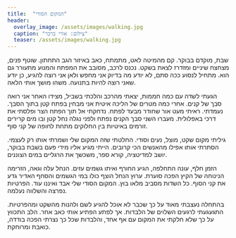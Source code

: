 ```yaml
---
title:  "המקום הסודי"
header:
  overlay_image: /assets/images/walking.jpg
  caption: "צילום: אורי ברכר"
  teaser: /assets/images/walking.jpg
---
```


שבת, מוקדם בבוקר.<!--more-->
קם מהמיטה לאט, מתמתח, כאב באיזור הגב התחתון. שוטף פנים, מצחצח שיניים ומזדרז לצאת בשקט.
נכנס לרכב, מסובב את המפתח והמנוע מתעורר גם הוא.
מתחיל לנסוע ככה סתם, לא יודע מה בדיוק אני מחפש ולאן אני רוצה להגיע,
כן יודע שאני רוצה להיות בתנועה. משהו מושך אותי הלאה.

הגעתי לשדה עם כמה חממות, יצאתי מהרכב והלכתי בשביל, מצידו האחר אני רואה סבך של קנים. אחרי כמה
מטרים של הליכה איטית אני מבחין בפתח קטן בתוך הסבך. נעמדתי. ראיתי מעט אור שחודר מבעד לפתח.
נדחקתי אל תוך הפתח הצר ופלסתי את דרכי באפלולית. מעברו השני סבך הקנים נפתח ולפני נגלה
נחל קטן ובו מים קרירים זורמים באיטיות בין החלוקים מתחת לחופה של קני סוף.

גיליתי מקום שקט, מוצל, נעים וסודי.
החלטתי שזה המקום שלי ושמרתי אותו רק לעצמי. הסתרתי אותו אפילו מהאנשים הכי קרובים.
הייתי מגיע אליו מידי פעם בשבת בבוקר, יושב למדיטציה, קורא ספר, משכשך את הרגליים במים הצוננים.

הזמן חלף, עונה התחלפה, הגיע החורף ואיתו גשמים עזים. הנחל עלה וגאה, הזרימה הנינוחה של הקיץ הפכה סוערת.
ערוץ הנחל הוצף כולו  במי הגשמים והסחף האדיר גדע את קני הסוף. כל השדות מסביב מלאו בוץ.
המקום הסודי שלי אבד ואיננו עוד. הפרטיות נפרצה והשלווה נעלמה.

בהתחלה נעצבתי מאוד על כך שכבר לא אוכל להגיע לשם ולהנות מהשקט ומהפרטיות.
התגעגעתי לרגעים השלוים של הלבדות. אך לפתע הפתיע אותי כאב אחר.
הלב התכווץ על כך שלא חלקתי את המקום עם אף אחד, והלבדות שכל כך נצרתי הפכה בודדה, כואבת ומרוחקת.
